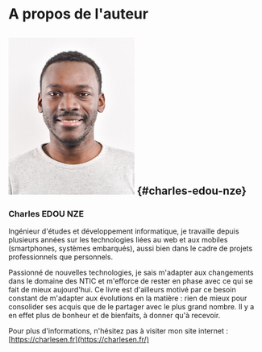 # A propos de l'auteur

## ![](/assets/photo_profil_pvx_small.jpg) {#charles-edou-nze}

### Charles EDOU NZE

Ingénieur d'études et développement informatique, je travaille depuis plusieurs années sur les technologies liées au web et aux mobiles \(smartphones, systèmes embarqués\), aussi bien dans le cadre de projets professionnels que personnels.

Passionné de nouvelles technologies, je sais m'adapter aux changements dans le domaine des NTIC et m'efforce de rester en phase avec ce qui se fait de mieux aujourd'hui. Ce livre est d'ailleurs motivé par ce besoin constant de m'adapter aux évolutions en la matière : rien de mieux pour consolider ses acquis que de le partager avec le plus grand nombre. Il y a en effet plus de bonheur et de bienfaits, à donner qu'à recevoir.

Pour plus d'informations, n'hésitez pas à visiter mon site internet :[https://charlesen.fr](https://charlesen.fr/)

